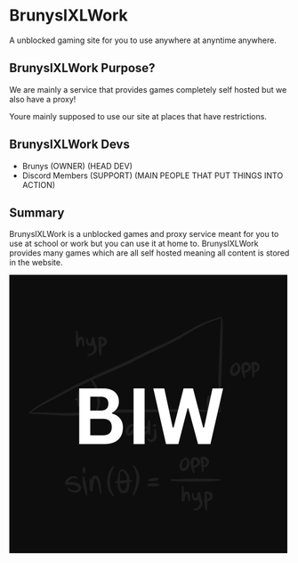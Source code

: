 # BrunysIXLWork
A unblocked gaming site for  you to use anywhere at anyntime anywhere.

## BrunysIXLWork Purpose?
We are mainly a service that provides games completely self hosted but we also have a proxy!

Youre mainly supposed to use our site at places that have restrictions.

## BrunysIXLWork Devs
- Brunys (OWNER) (HEAD DEV)
- Discord Members (SUPPORT) (MAIN PEOPLE THAT PUT THINGS INTO ACTION)

## Summary
BrunysIXLWork is a unblocked games and proxy service meant for you to use at school or work but you can use it at home to. BrunysIXLWork provides many games which are all self hosted meaning all content is stored in the website.

![logo](./storage/images/main/logo.png "biw")
